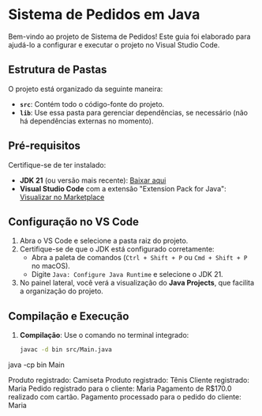 # Sistema de Pedidos em Java

Bem-vindo ao projeto de Sistema de Pedidos! Este guia foi elaborado para ajudá-lo a configurar e executar o projeto no Visual Studio Code.

## Estrutura de Pastas

O projeto está organizado da seguinte maneira:


- **`src`**: Contém todo o código-fonte do projeto.
- **`lib`**: Use essa pasta para gerenciar dependências, se necessário (não há dependências externas no momento).

## Pré-requisitos

Certifique-se de ter instalado:

- **JDK 21** (ou versão mais recente): [Baixar aqui](https://jdk.java.net/21)
- **Visual Studio Code** com a extensão "Extension Pack for Java": [Visualizar no Marketplace](https://marketplace.visualstudio.com/items?itemName=vscjava.vscode-java-pack)

## Configuração no VS Code

1. Abra o VS Code e selecione a pasta raiz do projeto.
2. Certifique-se de que o JDK está configurado corretamente:
   - Abra a paleta de comandos (`Ctrl + Shift + P` ou `Cmd + Shift + P` no macOS).
   - Digite `Java: Configure Java Runtime` e selecione o JDK 21.
3. No painel lateral, você verá a visualização do **Java Projects**, que facilita a organização do projeto.

## Compilação e Execução

1. **Compilação**: Use o comando no terminal integrado:
   ```bash
   javac -d bin src/Main.java


java -cp bin Main

Produto registrado: Camiseta
Produto registrado: Tênis
Cliente registrado: Maria
Pedido registrado para o cliente: Maria
Pagamento de R$170.0 realizado com cartão.
Pagamento processado para o pedido do cliente: Maria
